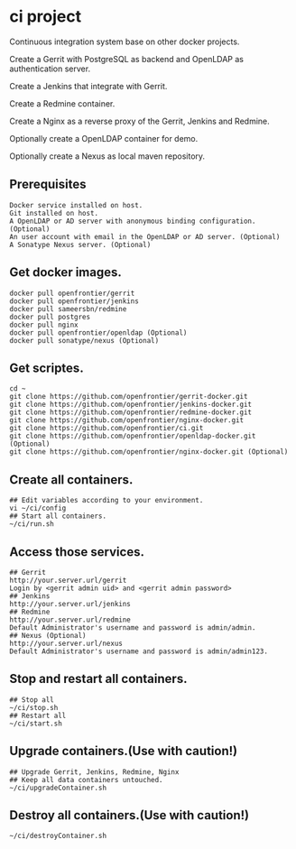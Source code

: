 # ci project
Continuous integration system base on other docker projects.

Create a Gerrit with PostgreSQL as backend and OpenLDAP as authentication server.

Create a Jenkins that integrate with Gerrit.

Create a Redmine container.

Create a Nginx as a reverse proxy of the Gerrit, Jenkins and Redmine.

Optionally create a OpenLDAP container for demo.

Optionally create a Nexus as local maven repository.

## Prerequisites
    Docker service installed on host.
    Git installed on host.
    A OpenLDAP or AD server with anonymous binding configuration. (Optional)
    An user account with email in the OpenLDAP or AD server. (Optional)
    A Sonatype Nexus server. (Optional)

## Get docker images.
    docker pull openfrontier/gerrit
    docker pull openfrontier/jenkins
    docker pull sameersbn/redmine
    docker pull postgres
    docker pull nginx
    docker pull openfrontier/openldap (Optional)
    docker pull sonatype/nexus (Optional)

## Get scriptes.
    cd ~
    git clone https://github.com/openfrontier/gerrit-docker.git
    git clone https://github.com/openfrontier/jenkins-docker.git
    git clone https://github.com/openfrontier/redmine-docker.git
    git clone https://github.com/openfrontier/nginx-docker.git
    git clone https://github.com/openfrontier/ci.git
    git clone https://github.com/openfrontier/openldap-docker.git (Optional)
    git clone https://github.com/openfrontier/nginx-docker.git (Optional)

## Create all containers.
    ## Edit variables according to your environment.
    vi ~/ci/config
    ## Start all containers.
    ~/ci/run.sh

## Access those services.
    ## Gerrit
    http://your.server.url/gerrit
    Login by <gerrit admin uid> and <gerrit admin password>
    ## Jenkins
    http://your.server.url/jenkins
    ## Redmine
    http://your.server.url/redmine
    Default Administrator's username and password is admin/admin.
    ## Nexus (Optional)
    http://your.server.url/nexus
    Default Administrator's username and password is admin/admin123.

## Stop and restart all containers.
    ## Stop all
    ~/ci/stop.sh
    ## Restart all
    ~/ci/start.sh

## Upgrade containers.(Use with caution!)
    ## Upgrade Gerrit, Jenkins, Redmine, Nginx
    ## Keep all data containers untouched.
    ~/ci/upgradeContainer.sh

## Destroy all containers.(Use with caution!) 
    ~/ci/destroyContainer.sh
